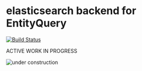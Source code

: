 # elasticsearch backend for EntityQuery

[![Build Status](https://travis-ci.org/phayes/elasticentityquery.svg?branch=master)](https://travis-ci.org/phayes/elasticentityquery)

ACTIVE WORK IN PROGRESS

![under construction](http://www.netanimations.net/fire-under-construction-animation.gif)
